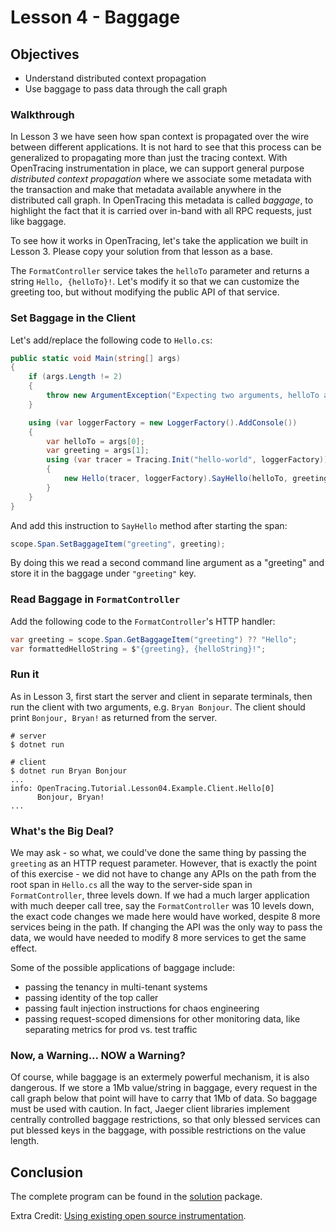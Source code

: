 # Lesson 4 - Baggage

## Objectives

* Understand distributed context propagation
* Use baggage to pass data through the call graph

### Walkthrough

In Lesson 3 we have seen how span context is propagated over the wire between different applications.
It is not hard to see that this process can be generalized to propagating more than just the tracing context.
With OpenTracing instrumentation in place, we can support general purpose _distributed context propagation_
where we associate some metadata with the transaction and make that metadata available anywhere in the
distributed call graph. In OpenTracing this metadata is called _baggage_, to highlight the fact that
it is carried over in-band with all RPC requests, just like baggage.

To see how it works in OpenTracing, let's take the application we built in Lesson 3. Please copy
your solution from that lesson as a base.

The `FormatController` service takes the `helloTo` parameter and returns a string `Hello, {helloTo}!`. Let's modify
it so that we can customize the greeting too, but without modifying the public API of that service.

### Set Baggage in the Client

Let's add/replace the following code to `Hello.cs`:

```csharp
public static void Main(string[] args)
{
    if (args.Length != 2)
    {
        throw new ArgumentException("Expecting two arguments, helloTo and greeting");
    }

	using (var loggerFactory = new LoggerFactory().AddConsole())
	{
		var helloTo = args[0];
		var greeting = args[1];
		using (var tracer = Tracing.Init("hello-world", loggerFactory))
		{
			new Hello(tracer, loggerFactory).SayHello(helloTo, greeting);
		}
	}
}
```

And add this instruction to `SayHello` method after starting the span:

```csharp
scope.Span.SetBaggageItem("greeting", greeting);
```

By doing this we read a second command line argument as a "greeting" and store it in the baggage under `"greeting"` key.

### Read Baggage in `FormatController`

Add the following code to the `FormatController`'s HTTP handler:

```csharp
var greeting = scope.Span.GetBaggageItem("greeting") ?? "Hello";
var formattedHelloString = $"{greeting}, {helloString}!";
```

### Run it

As in Lesson 3, first start the server and client in separate terminals, then run the client with two
arguments, e.g. `Bryan Bonjour`. The client should print `Bonjour, Bryan!` as returned from the server.

```
# server
$ dotnet run

# client
$ dotnet run Bryan Bonjour
...
info: OpenTracing.Tutorial.Lesson04.Example.Client.Hello[0]
      Bonjour, Bryan!
...
```

### What's the Big Deal?

We may ask - so what, we could've done the same thing by passing the `greeting` as an HTTP request parameter.
However, that is exactly the point of this exercise - we did not have to change any APIs on the path from
the root span in `Hello.cs` all the way to the server-side span in `FormatController`, three levels down.
If we had a much larger application with much deeper call tree, say the `FormatController` was 10 levels down,
the exact code changes we made here would have worked, despite 8 more services being in the path.
If changing the API was the only way to pass the data, we would have needed to modify 8 more services
to get the same effect.

Some of the possible applications of baggage include:

  * passing the tenancy in multi-tenant systems
  * passing identity of the top caller
  * passing fault injection instructions for chaos engineering
  * passing request-scoped dimensions for other monitoring data, like separating metrics for prod vs. test traffic


### Now, a Warning... NOW a Warning?

Of course, while baggage is an extermely powerful mechanism, it is also dangerous. If we store a 1Mb value/string
in baggage, every request in the call graph below that point will have to carry that 1Mb of data. So baggage
must be used with caution. In fact, Jaeger client libraries implement centrally controlled baggage restrictions,
so that only blessed services can put blessed keys in the baggage, with possible restrictions on the value length.

## Conclusion

The complete program can be found in the [solution](./solution) package.

Extra Credit: [Using existing open source instrumentation](../extracredit).
